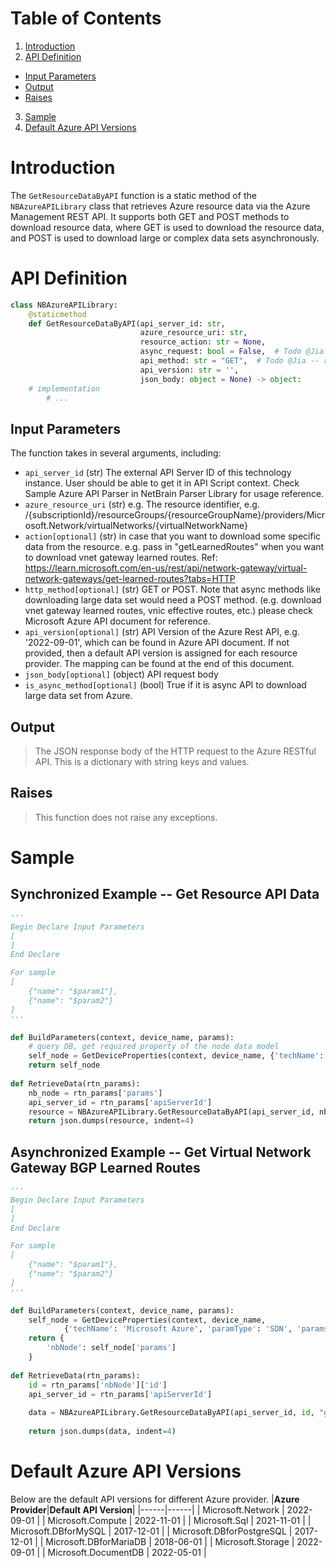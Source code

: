 # Table of Contents
1. [Introduction](#introduction)
2. [API Definition](#api_def)
- [Input Parameters](#input)
- [Output](#output)
- [Raises](#exception)
3. [Sample](#sample)
4. [Default Azure API Versions](#default_api_version)

# Introduction <a name="introduction"></a>
The `GetResourceDataByAPI` function is a static method of the `NBAzureAPILibrary` class that retrieves Azure resource data via the Azure Management REST API. It supports both GET and POST methods to download resource data, where GET is used to download the resource data, and POST is used to download large or complex data sets asynchronously.

# API Definition  <a name="api_def"></a>
```python
class NBAzureAPILibrary:
    @staticmethod
    def GetResourceDataByAPI(api_server_id: str,
                             azure_resource_uri: str,
                             resource_action: str = None,
                             async_request: bool = False,  # Todo @Jia -- remove
                             api_method: str = "GET",  # Todo @Jia -- rename: http_method
                             api_version: str = '',
                             json_body: object = None) -> object:
    # implementation
        # ...
```

## Input Parameters <a name="input"></a>
The function takes in several arguments, including:
 - `api_server_id` (str) The external API Server ID of this technology instance. User should be able to get it in API Script context. Check Sample Azure API Parser in NetBrain Parser Library for usage reference.
 - `azure_resource_uri` (str) e.g. The resource identifier, e.g. /{subscriptionId}/resourceGroups/{resourceGroupName}/providers/Microsoft.Network/virtualNetworks/{virtualNetworkName}
 - `action[optional]` (str) in case that you want to download some specific data from the resource. e.g. pass in "getLearnedRoutes" when you want to download vnet gateway learned routes. Ref: https://learn.microsoft.com/en-us/rest/api/network-gateway/virtual-network-gateways/get-learned-routes?tabs=HTTP
 - `http_method[optional]` (str) GET or POST. Note that async methods like downloading large data set would need a POST method. (e.g. download vnet gateway learned routes, vnic effective routes, etc.) please check Microsoft Azure API document for reference.
 - `api_version[optional]` (str) API Version of the Azure Rest API, e.g. '2022-09-01', which can be found in Azure API document. If not provided, then a default API version is assigned for each resource provider. The mapping can be found at the end of this document.
 - `json_body[optional]` (object) API request body
 - `is_async_method[optional]` (bool) True if it is async API to download large data set from Azure.

## Output <a name="output"></a>
> The JSON response body of the HTTP request to the Azure RESTful API. This is a dictionary with string keys and values.

## Raises <a name="exception"></a>
> This function does not raise any exceptions.

# Sample <a name="sample"></a>
## Synchronized Example -- Get Resource API Data
```python
'''
Begin Declare Input Parameters
[
]
End Declare

For sample
[
    {"name": "$param1"},
    {"name": "$param2"}
]
'''

def BuildParameters(context, device_name, params):
    # query DB, get required property of the node data model
    self_node = GetDeviceProperties(context, device_name, {'techName': 'Microsoft Azure', 'paramType': 'SDN', 'params': ['*']})
    return self_node
	
def RetrieveData(rtn_params):
    nb_node = rtn_params['params']
    api_server_id = rtn_params['apiServerId']
    resource = NBAzureAPILibrary.GetResourceDataByAPI(api_server_id, nb_node['id'])    
    return json.dumps(resource, indent=4)
 ```
 
 
## Asynchronized Example -- Get Virtual Network Gateway BGP Learned Routes
```python
'''
Begin Declare Input Parameters
[
]
End Declare

For sample
[
    {"name": "$param1"},
    {"name": "$param2"}
]
'''

def BuildParameters(context, device_name, params):
    self_node = GetDeviceProperties(context, device_name, 
			{'techName': 'Microsoft Azure', 'paramType': 'SDN', 'params': ['*']})
    return {
        'nbNode': self_node['params']
    }
	
def RetrieveData(rtn_params):
    id = rtn_params['nbNode']['id']
    api_server_id = rtn_params['apiServerId']
    
    data = NBAzureAPILibrary.GetResourceDataByAPI(api_server_id, id, "getBgpPeerStatus", is_async_method=True)
    
    return json.dumps(data, indent=4)
 ```

# Default Azure API Versions <a name="default_api_version"></a>
Below are the default API versions for different Azure provider.
|**Azure Provider**|**Default API Version**|
|------|------|
| Microsoft.Network | 2022-09-01 |
| Microsoft.Compute | 2022-11-01 |
| Microsoft.Sql | 2021-11-01 |
| Microsoft.DBforMySQL | 2017-12-01 |
| Microsoft.DBforPostgreSQL | 2017-12-01 |
| Microsoft.DBforMariaDB | 2018-06-01 |
| Microsoft.Storage | 2022-09-01 |
| Microsoft.DocumentDB | 2022-05-01 |

